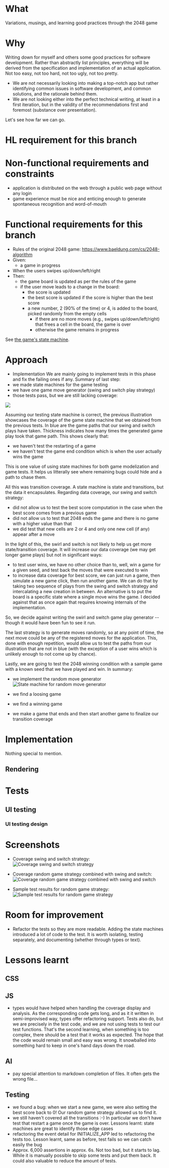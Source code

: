 # What
Variations, musings, and learning good practices through the 2048 game

# Why
Writing down for myself and others some good practices for software development. Rather than abstractly list principles, everything will be derived from the specification and implementation of an actual application. Not too easy, not too hard, not too ugly, not too pretty. 

- We are not necessarily looking into making a top-notch app but rather identifying common issues in software development, and common solutions, and the rationale behind them.
- We are not looking either into the perfect technical writing, at least in a first iteration, but in the validity of the recommendations first and foremost (substance over presentation).

Let's see how far we can go.

# HL requirement for this branch

# Non-functional requirements and constraints
- application is distributed on the web through a public web page without any login
- game experience must be nice and enticing enough to generate spontaneous recognition and word-of-mouth

# Functional requirements for this branch
- Rules of the original 2048 game: https://www.baeldung.com/cs/2048-algorithm
- Given:
  - a game in progress
- When the users swipes up/down/left/right
- Then: 
  - the game board is updated as per the rules of the game
  - if the user move leads to a change in the board:
    - the score is updated
    - the best score is updated if the score is higher than the best score
    - a new number, 2 (90% of the time) or 4, is added to the board, picked randomly from the empty cells
      - if there are no more moves (e.g., swipes up/down/left/right) that frees a cell in the board, the game is over
      - otherwise the game remains in progress

See [the game's state machine](./tests/Game%20state%20machine.png).

# Approach
- Implementation
We are mainly going to implement tests in this phase and fix the failing ones if any. Summary of last step:
- we made state machines for the game testing
- we have one game move generator (swing and switch play strategy)
- those tests pass, but we are still lacking coverage:

![](./tests/coverage%20swing%20and%20switch.png)

Assuming our testing state machine is correct, the previous illustration showcases the coverage of the game state machine that we obtained from the previous tests. In blue are the game paths that our swing and switch plays have taken. Thickness indicates how many times the generated game play took that game path. This shows clearly that:

- we haven't test the restarting of a game
- we haven't test the game end condition which is when the user actually wins the game

This is one value of using state machines for both game modelization and game tests. It helps us litterally see where remaining bugs could hide and a path to chase them.

All this was transition coverage. A state machine is state and transitions, but the data it encapsulates. Regarding data coverage, our swing and switch strategy:
- did not allow us to test the best score computation in the case when the best score comes from a previous game
- did not allow us to test that 2048 ends the game and there is no game with a higher value than that
- we did test that new cells are 2 or 4 and only one new cell (if any) appear after a move

In the light of this, the swirl and switch is not likely to help us get more state/transition coverage. It will increase our data coverage (we may get longer game plays) but not in significant ways:
- to test user wins, we have no other choice than to, well, win a game for a given seed, and test back the moves that were executed to win
- to increase data coverage for best score, we can just run a game, then simulate a new game click, then run another game. We can do that by taking two sequence of plays from the swing and switch strategy and intercalating a new creation in between. An alternative is to put the board is a specific state where a single move wins the game. I decided against that as once again that requires knowing internals of the implementation.

So, we decide against writing the swirl and switch game play generator -- though it would have been fun to see it run. 

The last strategy is to generate moves randomly, so at any point of time, the next move could be any of the registered moves for the application. This, done with enough repetition, would allow us to test the paths from our illustration that are not in blue (with the exception of a user wins which is unlikely enough to not come up by chance).

Lastly, we are going to test the 2048 winning condition with a sample game with a known seed that we have played and win. In summary:

- we implement the random move generator
![State machine for random move generator](./tests/random%20game%20generator.png)

- we find a loosing game
- we find a winning game
- we make a game that ends and then start another game to finalize our transition coverage

# Implementation
Nothing special to mention.

## Rendering

# Tests

## UI testing

### UI testing design


# Screenshots
- Coverage swing and switch strategy:
  ![Coverage swing and switch strategy](./tests/coverage%20swing%20and%20switch.png)


- Coverage random game strategy combined with swing and switch:
  ![Coverage random game strategy combined with swing and switch](./tests/random%20game%20aggregated%20state%20coverage.png)
  
- Sample test results for random game strategy:
  ![Sample test results for random game strategy](./tests/random%20game%20sample%20test%20results.png)

# Room for improvement
- Refactor the tests so they are more readable. Adding the state machines introduced a lot of code to the test. It is worth isolating, testing separately, and documenting (whether through types or text).

# Lessons learnt
## CSS

## JS
- types would have helped when handling the coverage display and analysis. As the corresponding code gets long, and as it it written in semi-improvised way, types offer refactoring support. Tests also do, but we are precisely in the test code, and we are not using tests to test our test functions. That's the second learning, when something is too complex, there should be a test that it works as expected. The hope that the code would remain small and easy was wrong. It snowballed into something hard to keep in one's hand days down the road.

## AI
- pay special attention to markdown completion of files. It often gets the wrong file...

## Testing
- we found a bug: when we start a new game, we were also setting the best score back to 0! Our random game strategy allowed us to find it.
- we still haven't covered all the transitions :-) In particular we don't have test that restart a game once the game is over. Lessons learnt: state machines are great to identify those edge cases
- refactoring the event detail for INITIALIZE_APP led to refactoring the tests too. Lesson learnt, same as before, test fails so we can catch easily the bug
- Approx. 6,000 assertions in approx. 6s. Not too bad, but it starts to lag. While it is manually possible to skip some tests and put them back. It could also valuable to reduce the amount of tests.